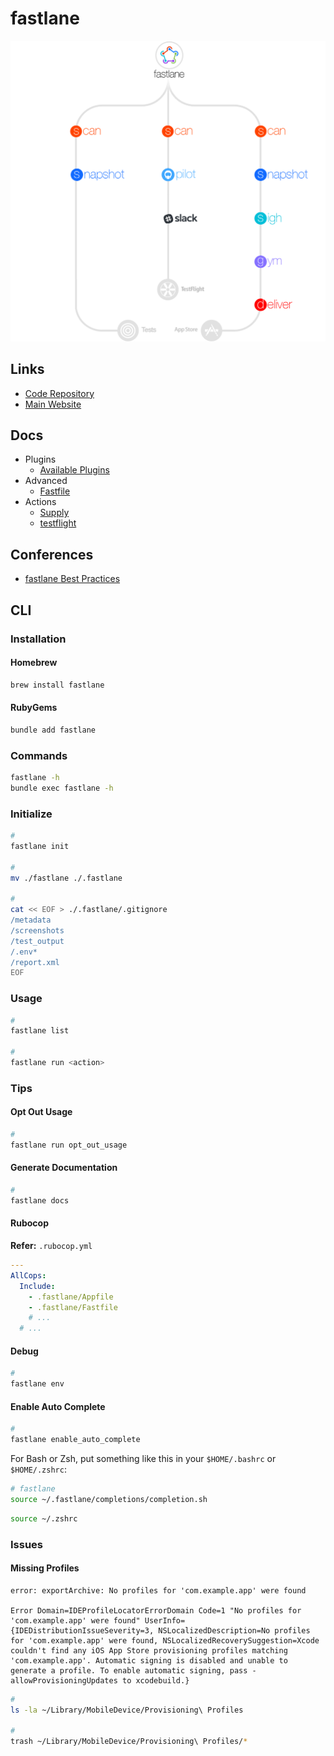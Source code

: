 # fastlane

<!--
https://github.com/icyleaf/icyleaf.com/blob/master/content/posts/2016-07-11-intro-fastlane-automation-for-ios-and-android.md

https://github.com/ittybittyapps/appstoreconnect-cli
-->

<!--
https://github.com/search?o=desc&q=filename%3AFastfile+%22ruby%22&s=indexed&type=Code

https://github.com/rakutentech/ios-buildconfig/blob/master/fastlane/Fastfile
https://github.com/DHBW-VS/app
https://github.com/joreilly/GalwayBus
https://github.com/Automattic/pocket-casts-ios/
-->

![fastlane](/assets/images/fastlane/fastlane.png)

## Links

- [Code Repository](https://github.com/fastlane/fastlane)
- [Main Website](https://fastlane.tools)

## Docs

- Plugins
  - [Available Plugins](https://docs.fastlane.tools/plugins/available-plugins)
- Advanced
  - [Fastfile](https://docs.fastlane.tools/advanced/Fastfile/)
- Actions
  - [Supply](https://docs.fastlane.tools/actions/supply/)
  - [testflight](https://docs.fastlane.tools/actions/testflight/)

## Conferences

- [fastlane Best Practices](https://www.joshholtz.com/altconf-fastlane-best-practices/)

## CLI

### Installation

#### Homebrew

```sh
brew install fastlane
```

#### RubyGems

```sh
bundle add fastlane
```

### Commands

```sh
fastlane -h
bundle exec fastlane -h
```

### Initialize

```sh
#
fastlane init

#
mv ./fastlane ./.fastlane

#
cat << EOF > ./.fastlane/.gitignore
/metadata
/screenshots
/test_output
/.env*
/report.xml
EOF
```

<!--
/Preview.html
/screenshots
/test_output
-->

### Usage

```sh
#
fastlane list

#
fastlane run <action>
```

### Tips

#### Opt Out Usage

```sh
#
fastlane run opt_out_usage
```

#### Generate Documentation

```sh
#
fastlane docs
```

#### Rubocop

**Refer:** `.rubocop.yml`

```yml
---
AllCops:
  Include:
    - .fastlane/Appfile
    - .fastlane/Fastfile
    # ...
  # ...
```

#### Debug

```sh
#
fastlane env
```

#### Enable Auto Complete

```sh
#
fastlane enable_auto_complete
```

For Bash or Zsh, put something like this in your `$HOME/.bashrc` or `$HOME/.zshrc`:

```sh
# fastlane
source ~/.fastlane/completions/completion.sh
```

```sh
source ~/.zshrc
```

### Issues

#### Missing Profiles

```log
error: exportArchive: No profiles for 'com.example.app' were found

Error Domain=IDEProfileLocatorErrorDomain Code=1 "No profiles for 'com.example.app' were found" UserInfo={IDEDistributionIssueSeverity=3, NSLocalizedDescription=No profiles for 'com.example.app' were found, NSLocalizedRecoverySuggestion=Xcode couldn't find any iOS App Store provisioning profiles matching 'com.example.app'. Automatic signing is disabled and unable to generate a profile. To enable automatic signing, pass -allowProvisioningUpdates to xcodebuild.}
```

```sh
#
ls -la ~/Library/MobileDevice/Provisioning\ Profiles

#
trash ~/Library/MobileDevice/Provisioning\ Profiles/*
```

